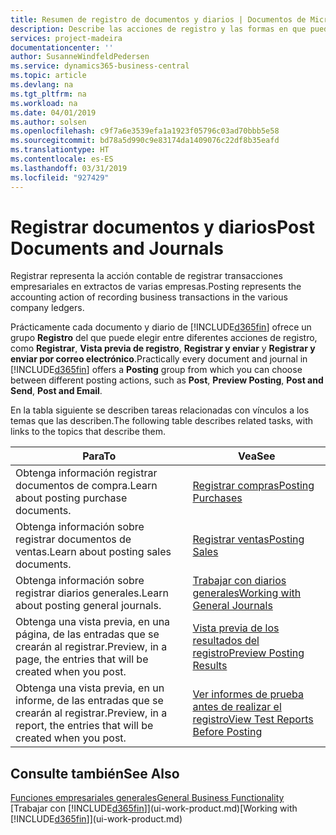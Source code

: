 ```yaml
---
title: Resumen de registro de documentos y diarios | Documentos de Microsoft
description: Describe las acciones de registro y las formas en que puede enviar documentos y diarios.
services: project-madeira
documentationcenter: ''
author: SusanneWindfeldPedersen
ms.service: dynamics365-business-central
ms.topic: article
ms.devlang: na
ms.tgt_pltfrm: na
ms.workload: na
ms.date: 04/01/2019
ms.author: solsen
ms.openlocfilehash: c9f7a6e3539efa1a1923f05796c03ad70bbb5e58
ms.sourcegitcommit: bd78a5d990c9e83174da1409076c22df8b35eafd
ms.translationtype: HT
ms.contentlocale: es-ES
ms.lasthandoff: 03/31/2019
ms.locfileid: "927429"
---
```

# <a name="post-documents-and-journals"></a><span data-ttu-id="895cd-103">Registrar documentos y diarios</span><span class="sxs-lookup"><span data-stu-id="895cd-103">Post Documents and Journals</span></span>
<span data-ttu-id="895cd-104">Registrar representa la acción contable de registrar transacciones empresariales en extractos de varias empresas.</span><span class="sxs-lookup"><span data-stu-id="895cd-104">Posting represents the accounting action of recording business transactions in the various company ledgers.</span></span>

<span data-ttu-id="895cd-105">Prácticamente cada documento y diario de [!INCLUDE[d365fin](includes/d365fin_md.md)] ofrece un grupo **Registro** del que puede elegir entre diferentes acciones de registro, como **Registrar**, **Vista previa de registro**, **Registrar y enviar** y **Registrar y enviar por correo electrónico**.</span><span class="sxs-lookup"><span data-stu-id="895cd-105">Practically every document and journal in [!INCLUDE[d365fin](includes/d365fin_md.md)] offers a **Posting** group from which you can choose between different posting actions, such as **Post**, **Preview Posting**, **Post and Send**, **Post and Email**.</span></span>

<span data-ttu-id="895cd-106">En la tabla siguiente se describen tareas relacionadas con vínculos a los temas que las describen.</span><span class="sxs-lookup"><span data-stu-id="895cd-106">The following table describes related tasks, with links to the topics that describe them.</span></span>

| <span data-ttu-id="895cd-107">Para</span><span class="sxs-lookup"><span data-stu-id="895cd-107">To</span></span> | <span data-ttu-id="895cd-108">Vea</span><span class="sxs-lookup"><span data-stu-id="895cd-108">See</span></span> |
| --- | --- |
| <span data-ttu-id="895cd-109">Obtenga información registrar documentos de compra.</span><span class="sxs-lookup"><span data-stu-id="895cd-109">Learn about posting purchase documents.</span></span> |[<span data-ttu-id="895cd-110">Registrar compras</span><span class="sxs-lookup"><span data-stu-id="895cd-110">Posting Purchases</span></span>](ui-post-purchases.md) |
| <span data-ttu-id="895cd-111">Obtenga información sobre registrar documentos de ventas.</span><span class="sxs-lookup"><span data-stu-id="895cd-111">Learn about posting sales documents.</span></span> |[<span data-ttu-id="895cd-112">Registrar ventas</span><span class="sxs-lookup"><span data-stu-id="895cd-112">Posting Sales</span></span>](ui-post-sales.md) |
| <span data-ttu-id="895cd-113">Obtenga información sobre registrar diarios generales.</span><span class="sxs-lookup"><span data-stu-id="895cd-113">Learn about posting general journals.</span></span> |[<span data-ttu-id="895cd-114">Trabajar con diarios generales</span><span class="sxs-lookup"><span data-stu-id="895cd-114">Working with General Journals</span></span>](ui-work-general-journals.md) |
| <span data-ttu-id="895cd-115">Obtenga una vista previa, en una página, de las entradas que se crearán al registrar.</span><span class="sxs-lookup"><span data-stu-id="895cd-115">Preview, in a page, the entries that will be created when you post.</span></span> |[<span data-ttu-id="895cd-116">Vista previa de los resultados del registro</span><span class="sxs-lookup"><span data-stu-id="895cd-116">Preview Posting Results</span></span>](ui-how-preview-post-results.md) |
| <span data-ttu-id="895cd-117">Obtenga una vista previa, en un informe, de las entradas que se crearán al registrar.</span><span class="sxs-lookup"><span data-stu-id="895cd-117">Preview, in a report, the entries that will be created when you post.</span></span> |[<span data-ttu-id="895cd-118">Ver informes de prueba antes de realizar el registro</span><span class="sxs-lookup"><span data-stu-id="895cd-118">View Test Reports Before Posting</span></span>](ui-how-view-test-reports-posting.md) |

## <a name="see-also"></a><span data-ttu-id="895cd-119">Consulte también</span><span class="sxs-lookup"><span data-stu-id="895cd-119">See Also</span></span>
[<span data-ttu-id="895cd-120">Funciones empresariales generales</span><span class="sxs-lookup"><span data-stu-id="895cd-120">General Business Functionality</span></span>](ui-across-business-areas.md)  
<span data-ttu-id="895cd-121">[Trabajar con [!INCLUDE[d365fin](includes/d365fin_md.md)]](ui-work-product.md)</span><span class="sxs-lookup"><span data-stu-id="895cd-121">[Working with [!INCLUDE[d365fin](includes/d365fin_md.md)]](ui-work-product.md)</span></span>

